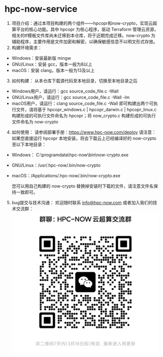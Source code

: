 # hpc-now-service
1. 项目介绍：通过本项目构建的两个组件——hpcopr和now-crypto，实现云超算平台的核心功能。其中 hpcopr 为核心程序，驱动 Terraform 管理云资源，相关的tf模板文件库尚未迁移到本仓库，将于近期完成迁移。now-crypto 为辅助程序，主要作用是文件加密和解密，以确保敏感信息不以明文形式存放。
2. 构建环境需求：

- Windows：安装最新版 mingw
- GNU/Linux：安装 gcc，版本一般为8以上
- macOS：安装 clang，版本一般为13及以上

3. 如何构建：
    从本仓库下载源代码至本地目录，切换至本地目录之后
- Windows用户，请运行：gcc source_code_file.c -Wall
- GNU/Linux用户，请运行：gcc source_code_file.c -Wall -lm
- macOS用户，请运行：clang source_code_file.c -Wall
    即可构建出两个可执行文件，请将基于 hpcopr_windows.c | hpcopr_darwin.c | hpcopr_linux.c 构建形成的可执行文件命名为 hpcopr；将 now_crypto.c 构建形成的可执行文件命名为 now-crypto
4. 如何使用：
    请参阅部署手册：https://www.hpc-now.com/deploy
    请注意：如果您直接运行 hpcopr 本地安装，将会下载云上已经编译好的 now-crypto 至以下本地目录：

- Windows： C:\programdata\hpc-now\bin\now-crypto.exe
- GNU/Linux：/usr/.hpc-now/.bin/now-crypto
- macOS：/Applications/.hpc-now/.bin/now-crypto.exe

    您可以用自己构建的 now-crypto 替换掉安装时下载的文件，请注意文件名保持一致即可。
5. bug提交与技术沟通：
    欢迎随时联系 info@hpc-now.com
    或者加入我们的技术交流群：
![输入图片说明](Group_QR_Code.jpg)